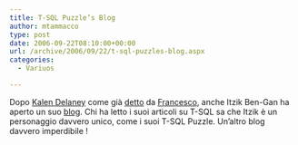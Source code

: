 ```yaml
---
title: T-SQL Puzzle’s Blog
author: mtammacco
type: post
date: 2006-09-22T08:10:00+00:00
url: /archive/2006/09/22/t-sql-puzzles-blog.aspx
categories:
  - Variuos

---
```

Dopo <a title="" href="http://sqlblog.com/blogs/kalen_delaney/default.aspx" target="" name="" rel="noopener">Kalen Delaney</a> come già <a title="" href="http://www.xplayn.org/cs/blogs/francesco/archive/2006/09/20/163.aspx" target="" name="" rel="noopener">detto</a> da <a title="" href="http://www.xplayn.org/cs/blogs/francesco/" target="" name="" rel="noopener">Francesco</a>, anche Itzik Ben-Gan ha aperto un suo <a title="" href="http://www.sqlmag.com/Departments/DepartmentID/1016/1016.html" target="" name="" rel="noopener">blog</a>. Chi ha letto i suoi articoli su T-SQL sa che Itzik è un personaggio davvero unico, come i suoi T-SQL Puzzle. Un&#8217;altro blog davvero imperdibile !